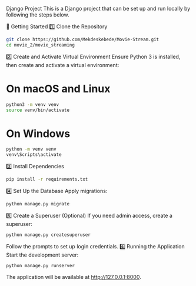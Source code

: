 Django Project
This is a Django project that can be set up and run locally by following the steps below.

🚀 Getting Started
1️⃣ Clone the Repository
```bash
git clone https://github.com/Mekdeskebede/Movie-Stream.git
cd movie_2/movie_streaming
```
2️⃣ Create and Activate Virtual Environment
Ensure Python 3 is installed, then create and activate a virtual environment:

# On macOS and Linux
```bash
python3 -m venv venv
source venv/bin/activate
```

# On Windows
```bash
python -m venv venv
venv\Scripts\activate
```
3️⃣ Install Dependencies
```bash
pip install -r requirements.txt
```

4️⃣ Set Up the Database
Apply migrations:
``` bash
python manage.py migrate
```
5️⃣ Create a Superuser (Optional)
If you need admin access, create a superuser:
```bash
python manage.py createsuperuser
```

Follow the prompts to set up login credentials.
6️⃣ Running the Application Start the development server:

```bash
python manage.py runserver
```

The application will be available at http://127.0.0.1:8000.